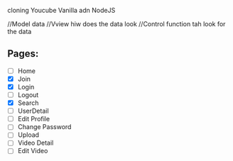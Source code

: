 cloning Youcube Vanilla adn NodeJS


//Model data
//Vview hiw does the data look
//Control function tah look for the data

## Pages:
- [ ] Home
- [x] Join
- [x] Login
- [ ] Logout
- [x] Search
- [ ] UserDetail
- [ ] Edit Profile
- [ ] Change Password
- [ ]  Upload
- [ ] Video Detail
- [ ] Edit Video
